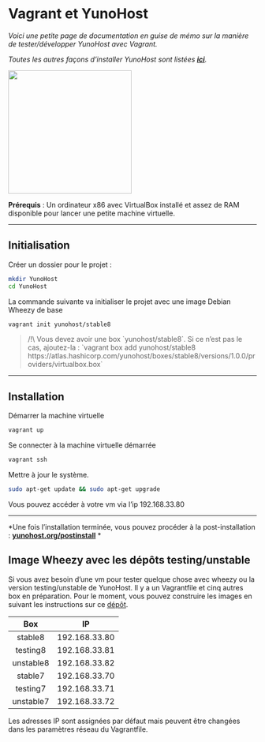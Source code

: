 # Vagrant et YunoHost

*Voici une petite page de documentation en guise de mémo sur la manière de tester/développer YunoHost avec Vagrant.*

*Toutes les autres façons d’installer YunoHost sont listées **[ici](/install_fr)**.*

<img src="https://yunohost.org/images/vagrant.png" width=250>

**Prérequis** : Un ordinateur x86 avec VirtualBox installé et assez de RAM disponible pour lancer une petite machine virtuelle.

---

## Initialisation

Créer un dossier pour le projet :
```bash
mkdir YunoHost
cd YunoHost
```

La commande suivante va initialiser le projet avec une image Debian Wheezy de base
```bash
vagrant init yunohost/stable8
```
<blockquote>
<span class="text-warning">/!\</span> Vous devez avoir une box `yunohost/stable8`. Si ce n’est pas le cas, ajoutez-la :
`vagrant box add yunohost/stable8 https://atlas.hashicorp.com/yunohost/boxes/stable8/versions/1.0.0/providers/virtualbox.box`
</blockquote>

---

## Installation

Démarrer la machine virtuelle
```bash
vagrant up
```

Se connecter à la machine virtuelle démarrée
```bash
vagrant ssh
```

Mettre à jour le système.
```bash
sudo apt-get update && sudo apt-get upgrade
```

Vous pouvez accéder à votre vm via l’ip 192.168.33.80

---

*Une fois l’installation terminée, vous pouvez procéder à la post-installation : **[yunohost.org/postinstall](/postinstall_fr)** *


## Image Wheezy avec les dépôts testing/unstable

Si vous avez besoin d’une vm pour tester quelque chose avec wheezy ou la version testing/unstable de YunoHost. Il y a un Vagrantfile et cinq autres box en préparation. Pour le moment, vous pouvez construire les images en suivant les instructions sur ce [dépôt](https://github.com/zamentur/yunohost-vagrant).

| Box | IP |
| :---: | :---: |
| stable8 | 192.168.33.80 |
| testing8 | 192.168.33.81 |
| unstable8 | 192.168.33.82 |
| stable7 | 192.168.33.70 |
| testing7 | 192.168.33.71 |
| unstable7 | 192.168.33.72 |

Les adresses IP sont assignées par défaut mais peuvent être changées dans les paramètres réseau du Vagrantfile.